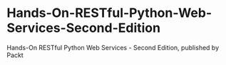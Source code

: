 # Hands-On-RESTful-Python-Web-Services-Second-Edition
Hands-On RESTful Python Web Services - Second Edition, published by Packt
